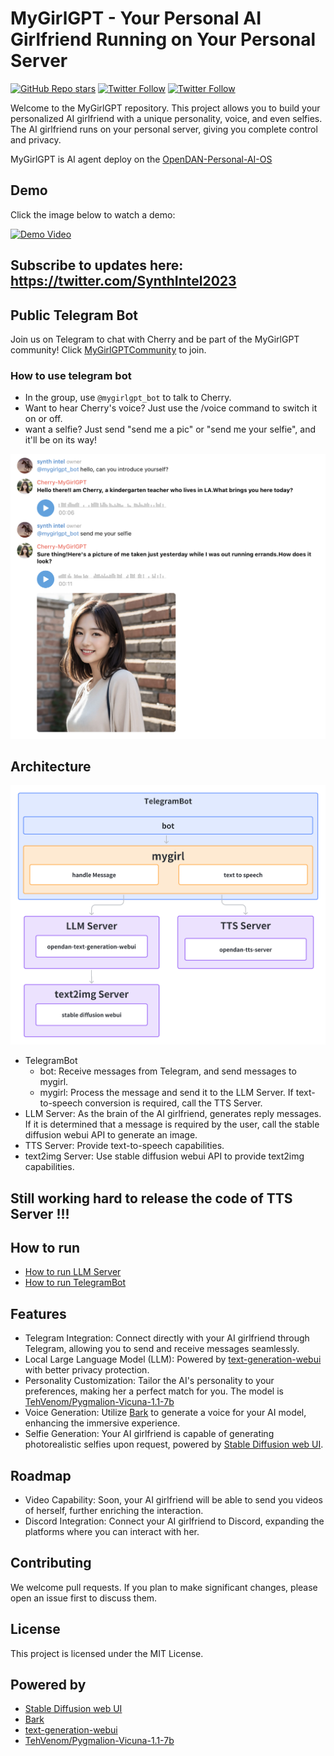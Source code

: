 # MyGirlGPT - Your Personal AI Girlfriend Running on Your Personal Server
[![GitHub Repo stars](https://img.shields.io/github/stars/Synthintel/MyGirlGPT?style=social)](https://github.com/Synthintel/MyGirlGPT/stargazers)
[![Twitter Follow](https://img.shields.io/twitter/follow/SynthIntel2023?style=social)](https://twitter.com/SynthIntel2023)
[![Twitter Follow](https://img.shields.io/twitter/follow/MyGirlGPT?style=social)](https://twitter.com/MyGirlGPT)

Welcome to the MyGirlGPT repository. This project allows you to build your personalized AI girlfriend with a unique personality, voice, and even selfies. The AI girlfriend runs on your personal server, giving you complete control and privacy.

MyGirlGPT is AI agent deploy on the [OpenDAN-Personal-AI-OS](https://github.com/fiatrete/OpenDAN-Personal-AI-OS)

## Demo
Click the image below to watch a demo:

[![Demo Video](http://img.youtube.com/vi/GlDwTl__UDs/0.jpg)](https://www.youtube.com/watch?v=GlDwTl__UDs "Demo Video")

## Subscribe to updates here: https://twitter.com/SynthIntel2023

## Public Telegram Bot
Join us on Telegram to chat with Cherry and be part of the MyGirlGPT community! Click [MyGirlGPTCommunity](https://t.me/MyGirlGPTCommunity) to join.

### How to use telegram bot
- In the group, use `@mygirlgpt_bot` to talk to Cherry. 
- Want to hear Cherry's voice? Just use the /voice command to switch it on or off.
- want a selfie? Just send  "send me a pic" or "send me your selfie", and it'll be on its way!

![chat example](imgs/chat.png)

## Architecture
![Architecture](imgs/architecture.png)

- TelegramBot
  - bot: Receive messages from Telegram, and send messages  to mygirl.
  - mygirl: Process the message and send it to the LLM Server. If text-to-speech conversion is required, call the TTS Server.
- LLM Server: As the brain of the AI girlfriend, generates reply messages. If it is determined that a message is required by the user, call the stable diffusion webui API to generate an image.
- TTS Server: Provide text-to-speech capabilities.
- text2img Server: Use stable diffusion webui API to provide text2img capabilities.

## Still working hard to release the code of TTS Server !!!

## How to run
- [How to run LLM Server](docs/LLM.md)
- [How to run TelegramBot](TelegramBot/README.md)

## Features
* Telegram Integration: Connect directly with your AI girlfriend through Telegram, allowing you to send and receive messages seamlessly.
* Local Large Language Model (LLM): Powered by [text-generation-webui](https://github.com/oobabooga/text-generation-webui) with better privacy protection.
* Personality Customization: Tailor the AI's personality to your preferences, making her a perfect match for you.
The model is [TehVenom/Pygmalion-Vicuna-1.1-7b](https://huggingface.co/TehVenom/Pygmalion-Vicuna-1.1-7b)
* Voice Generation: Utilize [Bark](https://github.com/suno-ai/bark) to generate a voice for your AI model, enhancing the immersive experience.
* Selfie Generation: Your AI girlfriend is capable of generating photorealistic selfies upon request, powered by [Stable Diffusion web UI](https://github.com/AUTOMATIC1111/stable-diffusion-webui).

## Roadmap
* Video Capability: Soon, your AI girlfriend will be able to send you videos of herself, further enriching the interaction.
* Discord Integration: Connect your AI girlfriend to Discord, expanding the platforms where you can interact with her.

## Contributing
We welcome pull requests. If you plan to make significant changes, please open an issue first to discuss them.

## License
This project is licensed under the MIT License.

## Powered by
- [Stable Diffusion web UI](https://github.com/AUTOMATIC1111/stable-diffusion-webui)
- [Bark](https://github.com/suno-ai/bark)
- [text-generation-webui](https://github.com/oobabooga/text-generation-webui)
- [TehVenom/Pygmalion-Vicuna-1.1-7b](https://huggingface.co/TehVenom/Pygmalion-Vicuna-1.1-7b)